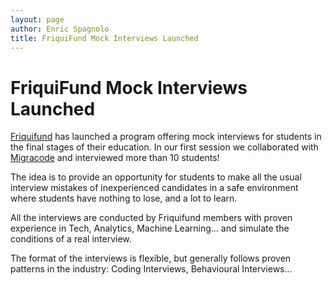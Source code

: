 ```yaml
---
layout: page
author: Enric Spagnolo
title: FriquiFund Mock Interviews Launched
---
```


# FriquiFund Mock Interviews Launched

[Friquifund](https://friquifund.org/) has launched a program offering mock interviews for students in the final stages of their education. In our first session we collaborated with [Migracode](https://migracode.openculturalcenter.org/) and interviewed more than 10 students!

The idea is to provide an opportunity for students to make all the usual interview mistakes of inexperienced candidates in a safe environment where students have nothing to lose, and a lot to learn.

All the interviews are conducted by Friquifund members with proven experience in Tech, Analytics, Machine Learning... and simulate the conditions of a real interview. 

The format of the interviews is flexible, but generally follows proven patterns in the industry: Coding Interviews, Behavioural Interviews...

